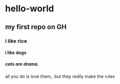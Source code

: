 # hello-world
## my first repo on GH
### i like rice
#### i like dogs
##### cats are drama.
all you do is love them,.
but they really make the rules
